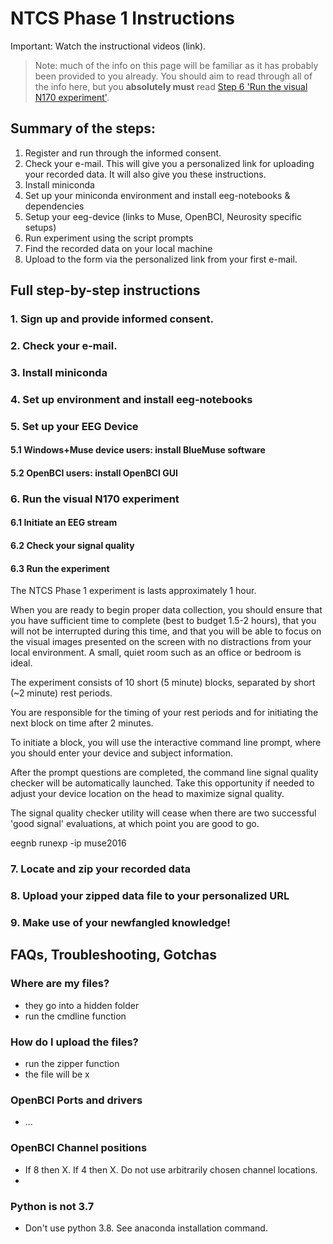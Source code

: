 # NTCS Phase 1 Instructions

Important: Watch the instructional videos (link).

>Note: much of the info on this page will be familiar as it has probably been provided to you already. You should aim to read through all of the info here, but you **absolutely must** read [Step 6 'Run the visual N170 experiment']().


## Summary of the steps:

1. Register and run through the informed consent. 
2. Check your e-mail. This will give you a personalized link for uploading your recorded data. It will also give you these instructions.
3. Install miniconda
4. Set up your miniconda environment and install eeg-notebooks & dependencies
5. Setup your eeg-device (links to Muse, OpenBCI, Neurosity specific setups)
6. Run experiment using the script prompts
7. Find the recorded data on your local machine
8. Upload to the form via the personalized link from your first e-mail.


## Full step-by-step instructions

### 1. Sign up and provide informed consent.

### 2. Check your e-mail.

### 3. Install miniconda 

### 4. Set up environment and install eeg-notebooks

### 5. Set up your EEG Device

#### 5.1 Windows+Muse device users: install BlueMuse software

#### 5.2 OpenBCI users: install OpenBCI GUI

### 6. Run the visual N170 experiment

#### 6.1 Initiate an EEG stream

#### 6.2 Check your signal quality

#### 6.3 Run the experiment

The NTCS Phase 1 experiment is lasts approximately 1 hour.

When you are ready to begin proper data collection, you should ensure that you have sufficient time to complete (best to budget 1.5-2 hours), that you will not be interrupted during this time, and that you will be able to focus on the visual images presented on the screen with no distractions from your local environment. A small, quiet room such as an office or bedroom is ideal. 

The experiment consists of 10 short (5 minute) blocks, separated by short (~2 minute) rest periods. 

You are responsible for the timing of your rest periods and for initiating the next block on time after 2 minutes. 

To initiate a block, you will use the interactive command line prompt, where you should enter your device and subject information.

After the prompt questions are completed, the command line signal quality checker will be automatically launched. Take this opportunity if needed to adjust your device location on the head to maximize signal quality. 

The signal quality checker utility will cease when there are two successful 'good signal' evaluations, at which point you are good to go. 




eegnb runexp -ip muse2016





### 7. Locate and zip your recorded data

### 8. Upload your zipped data file to your personalized URL

### 9. Make use of your newfangled knowledge!






## FAQs, Troubleshooting, Gotchas

### Where are my files?

- they go into a hidden folder
- run the cmdline function

### How do I upload the files?

- run the zipper function
- the file will be x


### OpenBCI Ports and drivers

- ...

### OpenBCI Channel positions

- If 8 then X. If 4 then X. Do not use arbitrarily chosen channel locations. 
- 

### Python is not 3.7

- Don't use python 3.8. See anaconda installation command. 



